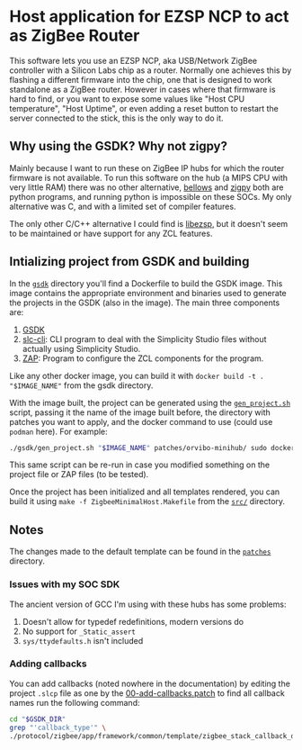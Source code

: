 # Host application for EZSP NCP to act as ZigBee Router

This software lets you use an EZSP NCP, aka USB/Network ZigBee controller with
a Silicon Labs chip as a router. Normally one achieves this by flashing a different
firmware into the chip, one that is designed to work standalone as a ZigBee router.
However in cases where that firmware is hard to find, or you want to expose some
values like "Host CPU temperature", "Host Uptime", or even adding a reset button
to restart the server connected to the stick, this is the only way to do it.

## Why using the GSDK? Why not zigpy?

Mainly because I want to run these on ZigBee IP hubs for which the router firmware
is not available. To run this software on the hub (a MIPS CPU with very little RAM)
there was no other alternative, [bellows](https://github.com/zigpy/bellows) and
[zigpy](https://github.com/zigpy/zigpy) both are python programs, and running python
is impossible on these SOCs. My only alternative was C, and with a limited set of
compiler features.

The only other C/C++ alternative I could find is [libezsp](
https://github.com/Legrandgroup/libezsp), but it doesn't seem to be maintained or
have support for any ZCL features.

## Intializing project from GSDK and building

In the [`gsdk`](./gsdk/) directory you'll find a Dockerfile to build the GSDK image.
This image contains the appropriate environment and binaries used to generate
the projects in the GSDK (also in the image). The main three components are:

1. [GSDK](https://github.com/SiliconLabs/gecko_sdk)
2. [slc-cli](https://github.com/SiliconLabs/circuitpython_slc_cli_linux): CLI
   program to deal with the Simplicity Studio files without actually using
   Simplicity Studio.
3. [ZAP](https://github.com/project-chip/zap): Program to configure the ZCL
   components for the program.

Like any other docker image, you can build it with `docker build -t . "$IMAGE_NAME"`
from the gsdk directory.

With the image built, the project can be generated using the [`gen_project.sh`](
./gsdk/gen_project.sh) script, passing it the name of the image built before,
the directory with patches you want to apply, and the docker command to use
(could use `podman` here). For example:

```bash
./gsdk/gen_project.sh "$IMAGE_NAME" patches/orvibo-minihub/ sudo docker
```

This same script can be re-run in case you modified something on the project file or
ZAP files (to be tested).

Once the project has been initialized and all templates rendered, you can build it using
`make -f ZigbeeMinimalHost.Makefile` from the [`src/`](./src/) directory.

## Notes

The changes made to the default template can be found in the [`patches`](./patches/)
directory.

### Issues with my SOC SDK

The ancient version of GCC I'm using with these hubs has some problems:

1. Doesn't allow for typedef redefinitions, modern versions do
2. No support for `_Static_assert`
3. `sys/ttydefaults.h` isn't included


### Adding callbacks

You can add callbacks (noted nowhere in the documentation) by editing the project
`.slcp` file as one by the [00-add-callbacks.patch](./patches/all/00-add-callbacks.patch)
to find all callback names run the following command:

```bash
cd "$GSDK_DIR"
grep "'callback_type'" \
./protocol/zigbee/app/framework/common/template/zigbee_stack_callback_dispatcher.h.jinja
```
